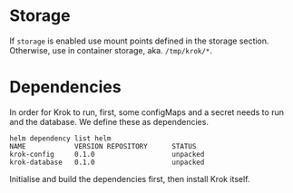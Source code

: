 # Storage

If `storage` is enabled use mount points defined in the storage section.
Otherwise, use in container storage, aka. `/tmp/krok/*`.

# Dependencies

In order for Krok to run, first, some configMaps and a secret needs to run and the database.
We define these as dependencies.

```
helm dependency list helm
NAME            VERSION REPOSITORY      STATUS
krok-config     0.1.0                   unpacked
krok-database   0.1.0                   unpacked
```

Initialise and build the dependencies first, then install Krok itself.